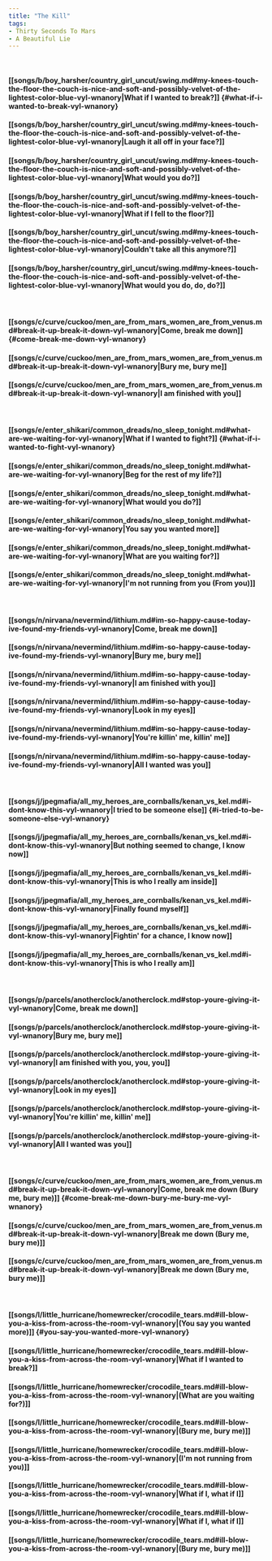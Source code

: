 ```yaml
---
title: "The Kill"
tags:
- Thirty Seconds To Mars
- A Beautiful Lie
---
```

&nbsp;
#### [[songs/b/boy_harsher/country_girl_uncut/swing.md#my-knees-touch-the-floor-the-couch-is-nice-and-soft-and-possibly-velvet-of-the-lightest-color-blue-vyl-wnanory|What if I wanted to break?]] {#what-if-i-wanted-to-break-vyl-wnanory}
#### [[songs/b/boy_harsher/country_girl_uncut/swing.md#my-knees-touch-the-floor-the-couch-is-nice-and-soft-and-possibly-velvet-of-the-lightest-color-blue-vyl-wnanory|Laugh it all off in your face?]]
#### [[songs/b/boy_harsher/country_girl_uncut/swing.md#my-knees-touch-the-floor-the-couch-is-nice-and-soft-and-possibly-velvet-of-the-lightest-color-blue-vyl-wnanory|What would you do?]]
#### [[songs/b/boy_harsher/country_girl_uncut/swing.md#my-knees-touch-the-floor-the-couch-is-nice-and-soft-and-possibly-velvet-of-the-lightest-color-blue-vyl-wnanory|What if I fell to the floor?]]
#### [[songs/b/boy_harsher/country_girl_uncut/swing.md#my-knees-touch-the-floor-the-couch-is-nice-and-soft-and-possibly-velvet-of-the-lightest-color-blue-vyl-wnanory|Couldn't take all this anymore?]]
#### [[songs/b/boy_harsher/country_girl_uncut/swing.md#my-knees-touch-the-floor-the-couch-is-nice-and-soft-and-possibly-velvet-of-the-lightest-color-blue-vyl-wnanory|What would you do, do, do?]]
&nbsp;
#### [[songs/c/curve/cuckoo/men_are_from_mars_women_are_from_venus.md#break-it-up-break-it-down-vyl-wnanory|Come, break me down]] {#come-break-me-down-vyl-wnanory}
#### [[songs/c/curve/cuckoo/men_are_from_mars_women_are_from_venus.md#break-it-up-break-it-down-vyl-wnanory|Bury me, bury me]]
#### [[songs/c/curve/cuckoo/men_are_from_mars_women_are_from_venus.md#break-it-up-break-it-down-vyl-wnanory|I am finished with you]]
&nbsp;
#### [[songs/e/enter_shikari/common_dreads/no_sleep_tonight.md#what-are-we-waiting-for-vyl-wnanory|What if I wanted to fight?]] {#what-if-i-wanted-to-fight-vyl-wnanory}
#### [[songs/e/enter_shikari/common_dreads/no_sleep_tonight.md#what-are-we-waiting-for-vyl-wnanory|Beg for the rest of my life?]]
#### [[songs/e/enter_shikari/common_dreads/no_sleep_tonight.md#what-are-we-waiting-for-vyl-wnanory|What would you do?]]
#### [[songs/e/enter_shikari/common_dreads/no_sleep_tonight.md#what-are-we-waiting-for-vyl-wnanory|You say you wanted more]]
#### [[songs/e/enter_shikari/common_dreads/no_sleep_tonight.md#what-are-we-waiting-for-vyl-wnanory|What are you waiting for?]]
#### [[songs/e/enter_shikari/common_dreads/no_sleep_tonight.md#what-are-we-waiting-for-vyl-wnanory|I'm not running from you (From you)]]
&nbsp;
#### [[songs/n/nirvana/nevermind/lithium.md#im-so-happy-cause-today-ive-found-my-friends-vyl-wnanory|Come, break me down]]
#### [[songs/n/nirvana/nevermind/lithium.md#im-so-happy-cause-today-ive-found-my-friends-vyl-wnanory|Bury me, bury me]]
#### [[songs/n/nirvana/nevermind/lithium.md#im-so-happy-cause-today-ive-found-my-friends-vyl-wnanory|I am finished with you]]
#### [[songs/n/nirvana/nevermind/lithium.md#im-so-happy-cause-today-ive-found-my-friends-vyl-wnanory|Look in my eyes]]
#### [[songs/n/nirvana/nevermind/lithium.md#im-so-happy-cause-today-ive-found-my-friends-vyl-wnanory|You're killin' me, killin' me]]
#### [[songs/n/nirvana/nevermind/lithium.md#im-so-happy-cause-today-ive-found-my-friends-vyl-wnanory|All I wanted was you]]
&nbsp;
#### [[songs/j/jpegmafia/all_my_heroes_are_cornballs/kenan_vs_kel.md#i-dont-know-this-vyl-wnanory|I tried to be someone else]] {#i-tried-to-be-someone-else-vyl-wnanory}
#### [[songs/j/jpegmafia/all_my_heroes_are_cornballs/kenan_vs_kel.md#i-dont-know-this-vyl-wnanory|But nothing seemed to change, I know now]]
#### [[songs/j/jpegmafia/all_my_heroes_are_cornballs/kenan_vs_kel.md#i-dont-know-this-vyl-wnanory|This is who I really am inside]]
#### [[songs/j/jpegmafia/all_my_heroes_are_cornballs/kenan_vs_kel.md#i-dont-know-this-vyl-wnanory|Finally found myself]]
#### [[songs/j/jpegmafia/all_my_heroes_are_cornballs/kenan_vs_kel.md#i-dont-know-this-vyl-wnanory|Fightin' for a chance, I know now]]
#### [[songs/j/jpegmafia/all_my_heroes_are_cornballs/kenan_vs_kel.md#i-dont-know-this-vyl-wnanory|This is who I really am]]
&nbsp;
#### [[songs/p/parcels/anotherclock/anotherclock.md#stop-youre-giving-it-vyl-wnanory|Come, break me down]]
#### [[songs/p/parcels/anotherclock/anotherclock.md#stop-youre-giving-it-vyl-wnanory|Bury me, bury me]]
#### [[songs/p/parcels/anotherclock/anotherclock.md#stop-youre-giving-it-vyl-wnanory|I am finished with you, you, you]]
#### [[songs/p/parcels/anotherclock/anotherclock.md#stop-youre-giving-it-vyl-wnanory|Look in my eyes]]
#### [[songs/p/parcels/anotherclock/anotherclock.md#stop-youre-giving-it-vyl-wnanory|You're killin' me, killin' me]]
#### [[songs/p/parcels/anotherclock/anotherclock.md#stop-youre-giving-it-vyl-wnanory|All I wanted was you]]
&nbsp;
#### [[songs/c/curve/cuckoo/men_are_from_mars_women_are_from_venus.md#break-it-up-break-it-down-vyl-wnanory|Come, break me down (Bury me, bury me)]] {#come-break-me-down-bury-me-bury-me-vyl-wnanory}
#### [[songs/c/curve/cuckoo/men_are_from_mars_women_are_from_venus.md#break-it-up-break-it-down-vyl-wnanory|Break me down (Bury me, bury me)]]
#### [[songs/c/curve/cuckoo/men_are_from_mars_women_are_from_venus.md#break-it-up-break-it-down-vyl-wnanory|Break me down (Bury me, bury me)]]
&nbsp;
#### [[songs/l/little_hurricane/homewrecker/crocodile_tears.md#ill-blow-you-a-kiss-from-across-the-room-vyl-wnanory|(You say you wanted more)]] {#you-say-you-wanted-more-vyl-wnanory}
#### [[songs/l/little_hurricane/homewrecker/crocodile_tears.md#ill-blow-you-a-kiss-from-across-the-room-vyl-wnanory|What if I wanted to break?]]
#### [[songs/l/little_hurricane/homewrecker/crocodile_tears.md#ill-blow-you-a-kiss-from-across-the-room-vyl-wnanory|(What are you waiting for?)]]
#### [[songs/l/little_hurricane/homewrecker/crocodile_tears.md#ill-blow-you-a-kiss-from-across-the-room-vyl-wnanory|(Bury me, bury me)]]
#### [[songs/l/little_hurricane/homewrecker/crocodile_tears.md#ill-blow-you-a-kiss-from-across-the-room-vyl-wnanory|(I'm not running from you)]]
#### [[songs/l/little_hurricane/homewrecker/crocodile_tears.md#ill-blow-you-a-kiss-from-across-the-room-vyl-wnanory|What if I, what if I]]
#### [[songs/l/little_hurricane/homewrecker/crocodile_tears.md#ill-blow-you-a-kiss-from-across-the-room-vyl-wnanory|What if I, what if I]]
#### [[songs/l/little_hurricane/homewrecker/crocodile_tears.md#ill-blow-you-a-kiss-from-across-the-room-vyl-wnanory|(Bury me, bury me)]]
